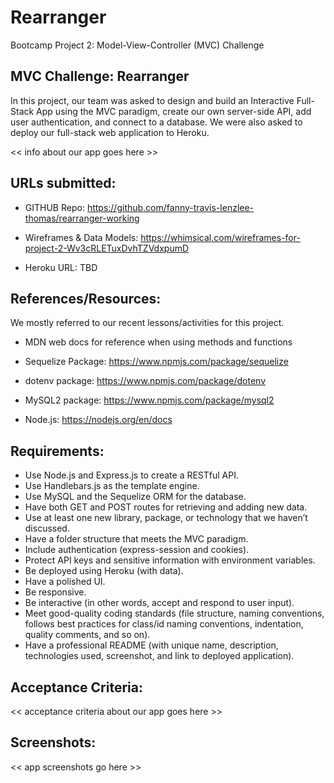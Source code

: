 # Rearranger
Bootcamp Project 2: Model-View-Controller (MVC) Challenge

## MVC Challenge: Rearranger
In this project, our team was asked to design and build an Interactive Full-Stack App using the MVC paradigm, create our own server-side API, add user authentication, and connect to a database. We were also asked to deploy our full-stack web application to Heroku.

<< info about our app goes here >>

## URLs submitted:
* GITHUB Repo: https://github.com/fanny-travis-lenzlee-thomas/rearranger-working 

* Wireframes & Data Models: https://whimsical.com/wireframes-for-project-2-Wv3cRLETuxDvhTZVdxpumD 

* Heroku URL: TBD

## References/Resources:
We mostly referred to our recent lessons/activities for this project.

* MDN web docs for reference when using methods and functions

* Sequelize Package: https://www.npmjs.com/package/sequelize

* dotenv package: https://www.npmjs.com/package/dotenv

* MySQL2 package: https://www.npmjs.com/package/mysql2

* Node.js: https://nodejs.org/en/docs


## Requirements:
* Use Node.js and Express.js to create a RESTful API.
* Use Handlebars.js as the template engine.
* Use MySQL and the Sequelize ORM for the database.
* Have both GET and POST routes for retrieving and adding new data.
* Use at least one new library, package, or technology that we haven’t discussed.
* Have a folder structure that meets the MVC paradigm.
* Include authentication (express-session and cookies).
* Protect API keys and sensitive information with environment variables.
* Be deployed using Heroku (with data).
* Have a polished UI.
* Be responsive.
* Be interactive (in other words, accept and respond to user input).
* Meet good-quality coding standards (file structure, naming conventions, follows best practices for class/id naming conventions, indentation, quality comments, and so on).
* Have a professional README (with unique name, description, technologies used, screenshot, and link to deployed application).

## Acceptance Criteria:

<< acceptance criteria about our app goes here >>

## Screenshots:

<< app screenshots go here >>